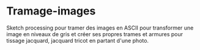 # Tramage-images
Sketch processing pour tramer des images en ASCII pour transformer une image en niveaux de gris et créer ses propres trames et armures pour tissage jacquard, jacquard tricot en partant d'une photo.
